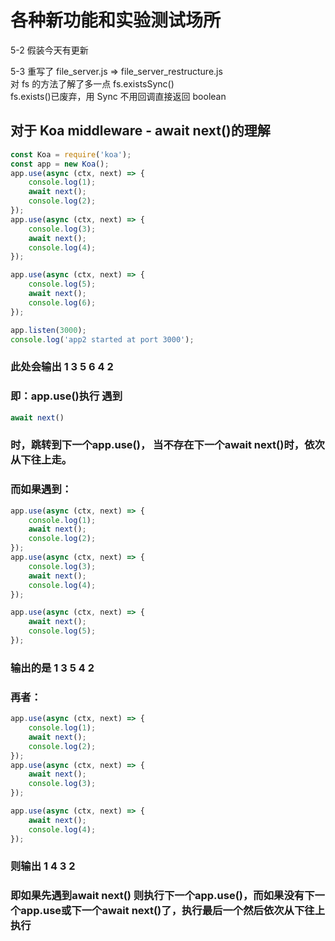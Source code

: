 # 各种新功能和实验测试场所

5-2 假装今天有更新

5-3 重写了 file_server.js => file_server_restructure.js  
对 fs 的方法了解了多一点 fs.existsSync()  
fs.exists()已废弃，用 Sync 不用回调直接返回 boolean

## 对于 Koa middleware - await next()的理解

```javascript
const Koa = require('koa');
const app = new Koa();
app.use(async (ctx, next) => {
    console.log(1);
    await next();
    console.log(2);
});
app.use(async (ctx, next) => {
    console.log(3);
    await next();
    console.log(4);
});

app.use(async (ctx, next) => {
    console.log(5);
    await next();
    console.log(6);
});

app.listen(3000);
console.log('app2 started at port 3000');
```

### 此处会输出 1 3 5 6 4 2

### 即：app.use()执行 遇到

```javascript
await next()
```

### 时，跳转到下一个app.use()， 当不存在下一个await next()时，依次从下往上走。

### 而如果遇到：

``` javascript
app.use(async (ctx, next) => {
    console.log(1);
    await next();
    console.log(2);
});
app.use(async (ctx, next) => {
    console.log(3);
    await next();
    console.log(4);
});

app.use(async (ctx, next) => {
    await next();
    console.log(5);
});
```

### 输出的是 1 3 5 4 2

### 再者：

```javascript
app.use(async (ctx, next) => {
    console.log(1);
    await next();
    console.log(2);
});
app.use(async (ctx, next) => {
    await next();
    console.log(3);
});

app.use(async (ctx, next) => {
    await next();
    console.log(4);
});
```

### 则输出 1 4 3 2

### 即如果先遇到await next() 则执行下一个app.use()，而如果没有下一个app.use或下一个await next()了，执行最后一个然后依次从下往上执行